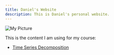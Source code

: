 ```yaml
---
title: Daniel's Website
description: This is Daniel's personal website.
---
```


![My Picture](/images/filename.jpg)

This is the content I am using for my course:

- [Time Series Decomposition](/timeseries/index.md)
